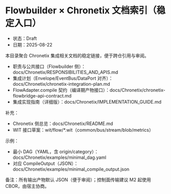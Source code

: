# Flowbuilder × Chronetix 文档索引（稳定入口）

- 状态：Draft
- 日期：2025-08-22

本目录聚合 Chronetix 集成相关文档的稳定链接，便于跨仓引用与审阅。

- 职责与公共接口（Flowbuilder 侧）：docs/Chronetix/RESPONSIBILITIES_AND_APIS.md
- 集成计划（Envelope/EventBus/DataPort 对齐）：docs/Chronetix/chronetix-integration-plan.md
- FlowAdapter.compile 契约（编译期产物接口）：docs/Chronetix/chronetix-flowbridge-api-contract.md
- 集成实现指南（详细版）：docs/Chronetix/IMPLEMENTATION_GUIDE.md

补充：
- Chronetix 侧总览：docs/Chronetix/README.md
- WIT 接口草案：wit/flow/*.wit（common/bus/stream/blob/metrics）

示例：
- 最小 DAG（YAML，含 origin/category）：docs/Chronetix/examples/minimal_dag.yaml
- 对应 CompileOutput（JSON）：docs/Chronetix/examples/minimal_compile_output.json

备注：所有输出产物默认 JSON（便于审阅）；控制面传输建议 M2 起使用 CBOR，由宿主协商。
